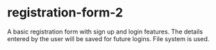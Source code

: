# registration-form-2
A basic registration form with sign up and login features. The details entered by the user will be saved for future logins. File system is used. 



